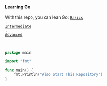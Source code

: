 #### Learning Go.
With this repo, you can lean Go: 
<code><a href="https://github.com/pacifiquem/Go/blob/main/src/basics">Basics</a> . <a href="https://github.com/pacifiquem/Go/blob/main/src/intermediate">Intermediate</a> . <a href="https://github.com/pacifiquem/Go/blob/main/src/advanced">Advanced</a></code>
<br><br>

```Go

package main

import "fmt"

func main() {
    fmt.Println("Also Start This Repository")
}

```
